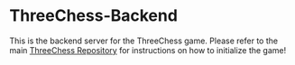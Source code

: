 # ThreeChess-Backend

This is the backend server for the ThreeChess game. Please refer to the main [ThreeChess Repository](https://github.com/hi337/ThreeChess) for instructions on how to initialize the game!
